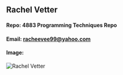 ## Rachel Vetter
#### Repo: 4883 Programming Techniques Repo
#### Email: racheevee99@yahoo.com
#### Image:
![Rachel Vetter](https://lh3.googleusercontent.com/-HHH8g2VykHw/Xv0dfIIwndI/AAAAAAAABgc/TkJM5xsszwMlHJWDhIcAXEk1OIJa8JEKwCEwYBhgLKtMDAL1OcqxH1p2cRrkoDFNRCxsTKFM8kIovVLWMDhFU9XV3zRXaM0DIR6eCpoTGtfHMu184B9w2NI1iB0IwIER49ShKFAsfn3A35puBM9t9zy5Guxd8JtJvW8QTJDDsCsqbZKzLVuG-TgZqopzl1eoZuWfwjTGjNmRKrBdAYkWBm4_YCSKOYQchF5kqrgIJNhLt_ou52BxfOIvvxGv2GLzQMSe5Zsr_3fMd9AzkSekDy3aInJZm-lSxTxo40UWBABsygrJ1tnvR3eQSS9PrLdCD_EtRVsyeEHS8xuh3Zsr7edks1MKFkJJqnE8lDOGpDDUVu4WHl6zFS-gTHUY67dn4L-ggVXolnyxSU8-sPOaEhU-aDr5BvSe1CKOxGb6VozrXrLMU1qAoYIJkkq1nBxVOrwf6F3aswQnf812KwhNYPllBAsaW2LzM9vV1TkPrxyT4rKmLz5qT7seE_QMXxeqULiQpmBZOlVWzBrt4v5Gbhy4SXWYcZTemlMnHzTeatjKzasabL_yRFADed94KmJSi1g-JR_5VywFyyfDixRO97-QVQcvqiBMyQYytA052GqX9V4qo2IpgGMk-0w7GEqZldYYqzwvkocoJWFIoX1p9ecEPYwsw0uGU-gU/w280-h280-p/2020-07-01.jpg)
